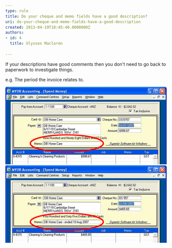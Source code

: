 ```yaml
---
type: rule
title: Do your cheque and memo fields have a good description?
uri: do-your-cheque-and-memo-fields-have-a-good-description
created: 2013-04-19T18:45:40.0000000Z
authors:
- id: 4
  title: Ulysses Maclaren

---
```


If your descriptions have good comments then you don't need to go back to paperwork to investigate things.

e.g.  The period the invoice relates to.
 
![Bad Example](memo-field-bad.jpg)
![Good Example](memo-field-good.jpg)
